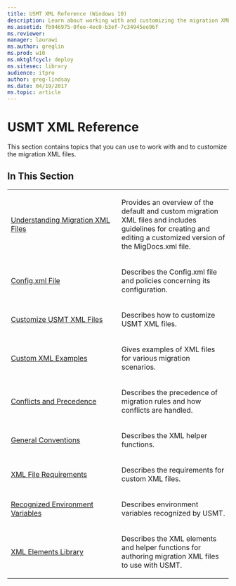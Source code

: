 ```yaml
---
title: USMT XML Reference (Windows 10)
description: Learn about working with and customizing the migration XML files using User State Migration Tool (USMT) XML Reference for Windows 10.
ms.assetid: fb946975-0fee-4ec0-b3ef-7c34945ee96f
ms.reviewer: 
manager: laurawi
ms.author: greglin
ms.prod: w10
ms.mktglfcycl: deploy
ms.sitesec: library
audience: itpro
author: greg-lindsay
ms.date: 04/19/2017
ms.topic: article
---
```


# USMT XML Reference


This section contains topics that you can use to work with and to customize the migration XML files.

## In This Section


<table>
<colgroup>
<col width="50%" />
<col width="50%" />
</colgroup>
<tbody>
<tr class="odd">
<td align="left"><p><a href="understanding-migration-xml-files.md" data-raw-source="[Understanding Migration XML Files](understanding-migration-xml-files.md)">Understanding Migration XML Files</a></p></td>
<td align="left"><p>Provides an overview of the default and custom migration XML files and includes guidelines for creating and editing a customized version of the MigDocs.xml file.</p></td>
</tr>
<tr class="even">
<td align="left"><p><a href="usmt-configxml-file.md" data-raw-source="[Config.xml File](usmt-configxml-file.md)">Config.xml File</a></p></td>
<td align="left"><p>Describes the Config.xml file and policies concerning its configuration.</p></td>
</tr>
<tr class="odd">
<td align="left"><p><a href="usmt-customize-xml-files.md" data-raw-source="[Customize USMT XML Files](usmt-customize-xml-files.md)">Customize USMT XML Files</a></p></td>
<td align="left"><p>Describes how to customize USMT XML files.</p></td>
</tr>
<tr class="even">
<td align="left"><p><a href="usmt-custom-xml-examples.md" data-raw-source="[Custom XML Examples](usmt-custom-xml-examples.md)">Custom XML Examples</a></p></td>
<td align="left"><p>Gives examples of XML files for various migration scenarios.</p></td>
</tr>
<tr class="odd">
<td align="left"><p><a href="usmt-conflicts-and-precedence.md" data-raw-source="[Conflicts and Precedence](usmt-conflicts-and-precedence.md)">Conflicts and Precedence</a></p></td>
<td align="left"><p>Describes the precedence of migration rules and how conflicts are handled.</p></td>
</tr>
<tr class="even">
<td align="left"><p><a href="usmt-general-conventions.md" data-raw-source="[General Conventions](usmt-general-conventions.md)">General Conventions</a></p></td>
<td align="left"><p>Describes the XML helper functions.</p></td>
</tr>
<tr class="odd">
<td align="left"><p><a href="xml-file-requirements.md" data-raw-source="[XML File Requirements](xml-file-requirements.md)">XML File Requirements</a></p></td>
<td align="left"><p>Describes the requirements for custom XML files.</p></td>
</tr>
<tr class="even">
<td align="left"><p><a href="usmt-recognized-environment-variables.md" data-raw-source="[Recognized Environment Variables](usmt-recognized-environment-variables.md)">Recognized Environment Variables</a></p></td>
<td align="left"><p>Describes environment variables recognized by USMT.</p></td>
</tr>
<tr class="odd">
<td align="left"><p><a href="usmt-xml-elements-library.md" data-raw-source="[XML Elements Library](usmt-xml-elements-library.md)">XML Elements Library</a></p></td>
<td align="left"><p>Describes the XML elements and helper functions for authoring migration XML files to use with USMT.</p></td>
</tr>
</tbody>
</table>

 

 

 





